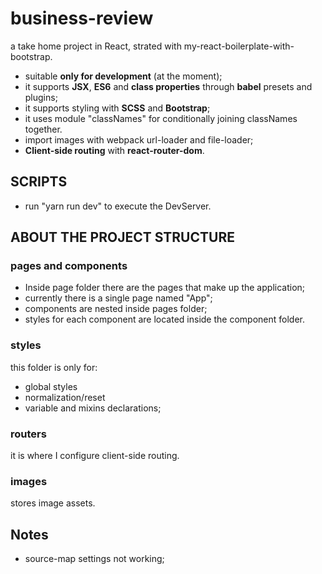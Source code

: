 # business-review
a take home project in React, strated with my-react-boilerplate-with-bootstrap.
* suitable **only for development** (at the moment);
* it supports **JSX**, **ES6** and **class properties** through **babel** presets and plugins;
* it supports styling with **SCSS** and **Bootstrap**;
* it uses module "classNames" for conditionally joining classNames together.
* import images with webpack url-loader and file-loader;
* **Client-side routing** with **react-router-dom**.

## SCRIPTS
* run "yarn run dev" to execute the DevServer.

## ABOUT THE PROJECT STRUCTURE

### pages and components
* Inside page folder there are the pages that make up the application;
* currently there is a single page named "App";
* components are nested inside pages folder;
* styles for each component are located inside the component folder.

### styles
this folder is only for:
* global styles
* normalization/reset
* variable and mixins declarations;

### routers
it is where I configure client-side routing.

### images
stores image assets.

## Notes
* source-map settings not working;
